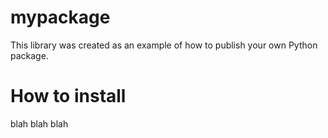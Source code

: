 # mypackage
This library was created as an example of how to publish your own Python package.

# How to install
blah blah blah
